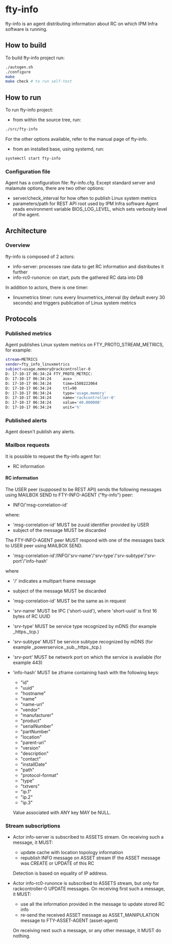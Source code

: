 # fty-info

fty-info is an agent distributing information about RC on which IPM Infra software is running.

## How to build

To build fty-info project run:

```bash
./autogen.sh
./configure
make
make check # to run self-test
```

## How to run

To run fty-info project:

* from within the source tree, run:

```bash
./src/fty-info
```

For the other options available, refer to the manual page of fty-info.

* from an installed base, using systemd, run:

```bash
systemctl start fty-info
```

### Configuration file

Agent has a configuration file: fty-info.cfg.
Except standard server and malamute options, there are two other options:
* server/check_interval for how often to publish Linux system metrics
* parameters/path for REST API root used by IPM Infra software
Agent reads environment variable BIOS_LOG_LEVEL, which sets verbosity level of the agent.

## Architecture

### Overview

fty-info is composed of 2 actors:

* info-server: processes raw data to get RC information and distributes it further
* info-rc0-runonce: on start, puts the gathered RC data into DB

In addition to actors, there is one timer:

* linuxmetrics timer: runs every linuxmetrics_interval (by default every 30 seconds) and triggers publication of Linux system metrics

## Protocols

### Published metrics

Agent publishes Linux system metrics on FTY_PROTO_STREAM_METRICS, for example:

```bash
stream=METRICS
sender=fty_info_linuxmetrics
subject=usage.memory@rackcontroller-0
D: 17-10-17 06:34:24 FTY_PROTO_METRIC:
D: 17-10-17 06:34:24     aux=
D: 17-10-17 06:34:24     time=1508222064
D: 17-10-17 06:34:24     ttl=90
D: 17-10-17 06:34:24     type='usage.memory'
D: 17-10-17 06:34:24     name='rackcontroller-0'
D: 17-10-17 06:34:24     value='40.000000'
D: 17-10-17 06:34:24     unit='%'
```

### Published alerts

Agent doesn't publish any alerts.

### Mailbox requests

It is possible to request the fty-info agent for:

* RC information

#### RC information

The USER peer (supposed to be REST API) sends the following messages using MAILBOX SEND to
FTY-INFO-AGENT ("fty-info") peer:

* INFO/'msg-correlation-id'

where:

* 'msg-correlation-id' MUST be zuuid identifier provided by USER
* subject of the message MUST be discarded

The FTY-INFO-AGENT peer MUST respond with one of the messages back to USER
peer using MAILBOX SEND.

* 'msg-correlation-id'/INFO/'srv-name'/'srv-type'/'srv-subtype'/'srv-port'/'info-hash'

where
* '/' indicates a multipart frame message
* subject of the message MUST be discarded
* 'msg-correlation-id' MUST be the same as in request
* 'srv-name' MUST be IPC ('short-uuid'), where 'short-uuid' is first 16 bytes of RC UUID
* 'srv-type' MUST be service type recognized by mDNS (for example \_https.\_tcp.)
* 'srv-subtype' MUST be service subtype recognized by mDNS (for example \_powerservice.\_sub.\_https.\_tcp.)
* 'srv-port' MUST be network port on which the service is available (for example 443)
* 'info-hash' MUST be zframe containing hash with the following keys:
    * "id"
    * "uuid"
    * "hostname"
    * "name"
    * "name-uri"
    * "vendor"
    * "manufacturer"
    * "product"
    * "serialNumber"
    * "partNumber"
    * "location"
    * "parent-uri"
    * "version"
    * "description"
    * "contact"
    * "installDate"
    * "path"
    * "protocol-format"
    * "type"
    * "txtvers"
    * "ip.1"
    * "ip.2"
    * "ip.3"

    Value associated with ANY key MAY be NULL.

### Stream subscriptions

* Actor info-server is subscribed to ASSETS stream. On receiving such a message, it MUST:
    * update cache with location topology information
    * republish INFO message on ASSET stream IF the ASSET message was CREATE or UPDATE of this RC

    Detection is based on equality of IP address.

* Actor info-rc0-runonce is subscribed to ASSETS stream, but only for rackcontroller-0 UPDATE messages. On receiving first such a message, it MUST:
    * use all the information provided in the message to update stored RC info
    * re-send the received ASSET message as ASSET_MANIPULATION message to FTY-ASSET-AGENT (asset-agent)

    On receiving next such a message, or any other message, it MUST do nothing.

